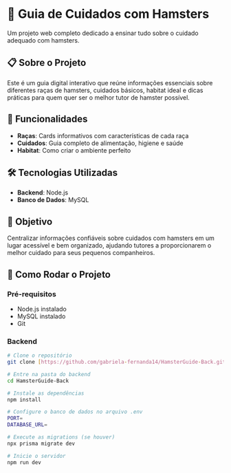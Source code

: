 # 🐹 Guia de Cuidados com Hamsters

Um projeto web completo dedicado a ensinar tudo sobre o cuidado adequado com hamsters.

## 📋 Sobre o Projeto

Este é um guia digital interativo que reúne informações essenciais sobre diferentes raças de hamsters, cuidados básicos, habitat ideal e dicas práticas para quem quer ser o melhor tutor de hamster possível.

## 🌟 Funcionalidades

- **Raças**: Cards informativos com características de cada raça
- **Cuidados**: Guia completo de alimentação, higiene e saúde
- **Habitat**: Como criar o ambiente perfeito

## 🛠️ Tecnologias Utilizadas

- **Backend**: Node.js
- **Banco de Dados**: MySQL

## 🎯 Objetivo

Centralizar informações confiáveis sobre cuidados com hamsters em um lugar acessível e bem organizado, ajudando tutores a proporcionarem o melhor cuidado para seus pequenos companheiros.

## 🚀 Como Rodar o Projeto

### Pré-requisitos
- Node.js instalado
- MySQL instalado
- Git

### Backend
```bash
# Clone o repositório
git clone [https://github.com/gabriela-fernanda14/HamsterGuide-Back.git]

# Entre na pasta do backend
cd HamsterGuide-Back

# Instale as dependências
npm install

# Configure o banco de dados no arquivo .env
PORT=
DATABASE_URL=

# Execute as migrations (se houver)
npx prisma migrate dev

# Inicie o servidor
npm run dev

